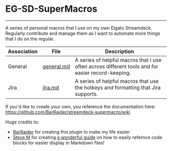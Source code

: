 # EG-SD-SuperMacros
---
A series of personal macros that I use on my own Elgato Streamdeck. Regularly contribute and manage them as I want to automate more things that I do on the regular.

| Association | File | Description |
| ----------- | ----------- | ----------- |
| General | [general.md](general.md) | A series of helpful macros that I use often across different tools and for easier record-keeping. |
| Jira | [jira.md](jira.md) | A series of helpful macros that use the hotkeys and formatting that Jira supports. |

If you'd like to create your own, you reference the documentation here: https://github.com/BarRaider/streamdeck-supermacro/wiki

Huge credits to:
- [BarRaider](https://github.com/BarRaider) for creating this plugin to make my life easier
- [Steve M](https://github.com/stevemar/code-reference-in-readme) for creating [a wonderful guide](https://www.stevemar.net/github-code-in-readme/) on how to easily refernce code blocks for easier display in Markdown files!
